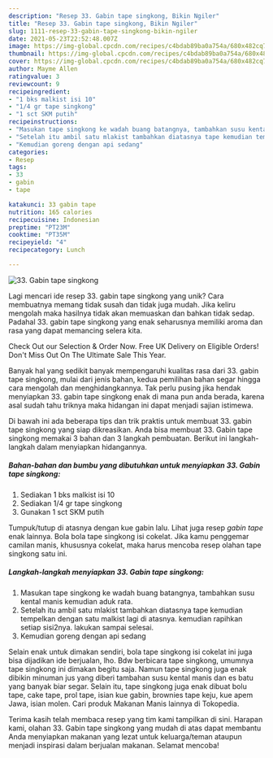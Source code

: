 ```yaml
---
description: "Resep 33. Gabin tape singkong, Bikin Ngiler"
title: "Resep 33. Gabin tape singkong, Bikin Ngiler"
slug: 1111-resep-33-gabin-tape-singkong-bikin-ngiler
date: 2021-05-23T22:52:48.007Z
image: https://img-global.cpcdn.com/recipes/c4bdab89ba0a754a/680x482cq70/33-gabin-tape-singkong-foto-resep-utama.jpg
thumbnail: https://img-global.cpcdn.com/recipes/c4bdab89ba0a754a/680x482cq70/33-gabin-tape-singkong-foto-resep-utama.jpg
cover: https://img-global.cpcdn.com/recipes/c4bdab89ba0a754a/680x482cq70/33-gabin-tape-singkong-foto-resep-utama.jpg
author: Mayme Allen
ratingvalue: 3
reviewcount: 9
recipeingredient:
- "1 bks malkist isi 10"
- "1/4 gr tape singkong"
- "1 sct SKM putih"
recipeinstructions:
- "Masukan tape singkong ke wadah buang batangnya, tambahkan susu kental manis kemudian aduk rata."
- "Setelah itu ambil satu mlakist tambahkan diatasnya tape kemudian tempelkan dengan satu malkist lagi di atasnya. kemudian rapihkan setiap sisi2nya. lakukan sampai selesai."
- "Kemudian goreng dengan api sedang"
categories:
- Resep
tags:
- 33
- gabin
- tape

katakunci: 33 gabin tape 
nutrition: 165 calories
recipecuisine: Indonesian
preptime: "PT23M"
cooktime: "PT35M"
recipeyield: "4"
recipecategory: Lunch

---
```



![33. Gabin tape singkong](https://img-global.cpcdn.com/recipes/c4bdab89ba0a754a/680x482cq70/33-gabin-tape-singkong-foto-resep-utama.jpg)

Lagi mencari ide resep 33. gabin tape singkong yang unik? Cara membuatnya memang tidak susah dan tidak juga mudah. Jika keliru mengolah maka hasilnya tidak akan memuaskan dan bahkan tidak sedap. Padahal 33. gabin tape singkong yang enak seharusnya memiliki aroma dan rasa yang dapat memancing selera kita.

Check Out our Selection &amp; Order Now. Free UK Delivery on Eligible Orders! Don&#39;t Miss Out On The Ultimate Sale This Year.

Banyak hal yang sedikit banyak mempengaruhi kualitas rasa dari 33. gabin tape singkong, mulai dari jenis bahan, kedua pemilihan bahan segar hingga cara mengolah dan menghidangkannya. Tak perlu pusing jika hendak menyiapkan 33. gabin tape singkong enak di mana pun anda berada, karena asal sudah tahu triknya maka hidangan ini dapat menjadi sajian istimewa.


Di bawah ini ada beberapa tips dan trik praktis untuk membuat 33. gabin tape singkong yang siap dikreasikan. Anda bisa membuat 33. Gabin tape singkong memakai 3 bahan dan 3 langkah pembuatan. Berikut ini langkah-langkah dalam menyiapkan hidangannya.

<!--inarticleads1-->

##### Bahan-bahan dan bumbu yang dibutuhkan untuk menyiapkan 33. Gabin tape singkong:

1. Sediakan 1 bks malkist isi 10
1. Sediakan 1/4 gr tape singkong
1. Gunakan 1 sct SKM putih


Tumpuk/tutup di atasnya dengan kue gabin lalu. Lihat juga resep *gabin tape* enak lainnya. Bola bola tape singkong isi cokelat. Jika kamu penggemar camilan manis, khususnya cokelat, maka harus mencoba resep olahan tape singkong satu ini. 

<!--inarticleads2-->

##### Langkah-langkah menyiapkan 33. Gabin tape singkong:

1. Masukan tape singkong ke wadah buang batangnya, tambahkan susu kental manis kemudian aduk rata.
1. Setelah itu ambil satu mlakist tambahkan diatasnya tape kemudian tempelkan dengan satu malkist lagi di atasnya. kemudian rapihkan setiap sisi2nya. lakukan sampai selesai.
1. Kemudian goreng dengan api sedang


Selain enak untuk dimakan sendiri, bola tape singkong isi cokelat ini juga bisa dijadikan ide berjualan, lho. Bdw berbicara tape singkong, umumnya tape singkong ini dimakan begitu saja. Namun tape singkong juga enak dibikin minuman jus yang diberi tambahan susu kental manis dan es batu yang banyak biar segar. Selain itu, tape singkong juga enak dibuat bolu tape, cake tape, prol tape, isian kue gabin, brownies tape keju, kue apem Jawa, isian molen. Cari produk Makanan Manis lainnya di Tokopedia. 

Terima kasih telah membaca resep yang tim kami tampilkan di sini. Harapan kami, olahan 33. Gabin tape singkong yang mudah di atas dapat membantu Anda menyiapkan makanan yang lezat untuk keluarga/teman ataupun menjadi inspirasi dalam berjualan makanan. Selamat mencoba!
